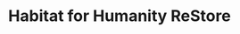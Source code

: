 ---
title: "Habitat for Humanity ReStore"
url: /medicine-hat/habitat-for-humanity-restore/
shop: charity
---